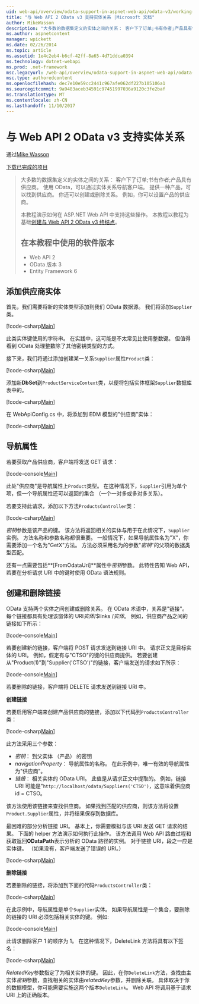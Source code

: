 ```yaml
---
uid: web-api/overview/odata-support-in-aspnet-web-api/odata-v3/working-with-entity-relations
title: "与 Web API 2 OData v3 支持实体关系 |Microsoft 文档"
author: MikeWasson
description: "大多数的数据集定义的实体之间的关系： 客户下了订单;书有作者;产品具有供应商。 使用 OData，可以通过导航客户端..."
ms.author: aspnetcontent
manager: wpickett
ms.date: 02/26/2014
ms.topic: article
ms.assetid: 1e4c2eb4-b6cf-42ff-8a65-4d71ddca0394
ms.technology: dotnet-webapi
ms.prod: .net-framework
msc.legacyurl: /web-api/overview/odata-support-in-aspnet-web-api/odata-v3/working-with-entity-relations
msc.type: authoredcontent
ms.openlocfilehash: dec7e10e59cc2441c967afe062df227b105106a1
ms.sourcegitcommit: 9a9483aceb34591c97451997036a9120c3fe2baf
ms.translationtype: MT
ms.contentlocale: zh-CN
ms.lasthandoff: 11/10/2017
---
```

<a name="supporting-entity-relations-in-odata-v3-with-web-api-2"></a>与 Web API 2 OData v3 支持实体关系
====================
通过[Mike Wasson](https://github.com/MikeWasson)

[下载已完成的项目](http://code.msdn.microsoft.com/ASPNET-Web-API-OData-cecdb524)

> 大多数的数据集定义的实体之间的关系： 客户下了订单;书有作者;产品具有供应商。 使用 OData，可以通过实体关系导航客户端。 提供一种产品，可以找到供应商。 你还可以创建或删除关系。 例如，你可以设置产品的供应商。
> 
> 本教程演示如何在 ASP.NET Web API 中支持这些操作。 本教程以教程为基础[创建与 Web API 2 OData v3 终结点](creating-an-odata-endpoint.md)。
> 
> ## <a name="software-versions-used-in-the-tutorial"></a>在本教程中使用的软件版本
> 
> 
> - Web API 2
> - OData 版本 3
> - Entity Framework 6


## <a name="add-a-supplier-entity"></a>添加供应商实体

首先，我们需要将新的实体类型添加到我们 OData 数据源。 我们将添加`Supplier`类。

[!code-csharp[Main](working-with-entity-relations/samples/sample1.cs)]

此类实体键使用的字符串。 在实践中，这可能是不太常见比使用整数键。 但值得看到 OData 处理整数除了其他密钥类型的方式。

接下来，我们将通过添加创建某一关系`Supplier`属性`Product`类：

[!code-csharp[Main](working-with-entity-relations/samples/sample2.cs)]

添加新**DbSet**到`ProductServiceContext`类，以便将包括实体框架`Supplier`数据库表中的。

[!code-csharp[Main](working-with-entity-relations/samples/sample3.cs?highlight=9)]

在 WebApiConfig.cs 中，将添加到 EDM 模型的"供应商"实体：

[!code-csharp[Main](working-with-entity-relations/samples/sample4.cs?highlight=4)]

## <a name="navigation-properties"></a>导航属性

若要获取产品供应商，客户端将发送 GET 请求：

[!code-console[Main](working-with-entity-relations/samples/sample5.cmd)]

此处"供应商"是导航属性上`Product`类型。 在这种情况下，`Supplier`引用为单个项，但一个导航属性还可以返回的集合 （一个一对多或多对多关系）。

若要支持此请求，添加以下方法`ProductsController`类：

[!code-csharp[Main](working-with-entity-relations/samples/sample6.cs)]

*密钥*参数是该产品的键。 该方法将返回相关的实体与用于在此情况下，`Supplier`实例。 方法名称和参数名称都很重要。 一般情况下，如果导航属性名为"X"，你需要添加一个名为"GetX"方法。 方法必须采用名为的参数"*密钥*"的父项的数据类型匹配。

还有一点需要包括**[FromOdataUri]**属性中*密钥*参数。 此特性告知 Web API，若要在分析请求 URI 中的键时使用 OData 语法规则。

## <a name="creating-and-deleting-links"></a>创建和删除链接

OData 支持两个实体之间创建或删除关系。 在 OData 术语中，关系是"链接"。 每个链接都具有处理该窗体的 URI*实体*/$links /*实体*。 例如，供应商产品之间的链接如下所示：

[!code-console[Main](working-with-entity-relations/samples/sample7.cmd)]

若要创建新的链接，客户端将 POST 请求发送到链接 URI 中。 请求正文是目标实体的 URI。 例如，假定有与"CTSO"的键的供应商提供。 若要创建从"Product(1)"到"Supplier('CTSO')"的链接，客户端发送的请求如下所示：

[!code-console[Main](working-with-entity-relations/samples/sample8.cmd)]

若要删除的链接，客户端将 DELETE 请求发送到链接 URI 中。

**创建链接**

若要启用客户端来创建产品供应商的链接，添加以下代码到`ProductsController`类：

[!code-csharp[Main](working-with-entity-relations/samples/sample9.cs)]

此方法采用三个参数：

- *密钥*： 到父实体 （产品） 的密钥
- *navigationProperty*： 导航属性的名称。 在此示例中，唯一有效的导航属性为"供应商"。
- *链接*： 相关实体的 OData URI。 此值是从请求正文中提取的。 例如，链接 URI 可能是"`http://localhost/odata/Suppliers('CTSO')`，这意味着供应商 id = CTSO。

该方法使用该链接来查找供应商。 如果找到匹配的供应商，则该方法将设置`Product.Supplier`属性，并将结果保存到数据库。

最困难的部分分析链接 URI。 基本上，你需要模拟与该 URI 发送 GET 请求的结果。 下面的 helper 方法演示如何执行此操作。 该方法调用 Web API 路由过程和获取返回**ODataPath**表示分析的 OData 路径的实例。 对于链接 URI，段之一应是实体键。 （如果没有，客户端发送了错误的 URI。）

[!code-csharp[Main](working-with-entity-relations/samples/sample10.cs)]

**删除链接**

若要删除的链接，将添加到下面的代码`ProductsController`类：

[!code-csharp[Main](working-with-entity-relations/samples/sample11.cs)]

在此示例中，导航属性是单个`Supplier`实体。 如果导航属性是一个集合，要删除的链接的 URI 必须包括相关实体的键。 例如: 

[!code-console[Main](working-with-entity-relations/samples/sample12.cmd)]

此请求删除客户 1 的顺序为 1。 在这种情况下，DeleteLink 方法将具有以下签名：

[!code-csharp[Main](working-with-entity-relations/samples/sample13.cs)]

*RelatedKey*参数指定了为相关实体的键。 因此，在你`DeleteLink`方法，查找由主实体*密钥*参数，查找相关的实体由*relatedKey*参数，并删除关联。 具体取决于你的数据模型，你可能需要实施这两个版本`DeleteLink`。 Web API 将调用基于请求 URI 上的正确版本。

